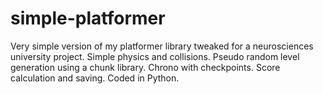 # simple-platformer
Very simple version of my platformer library tweaked for a neurosciences university project. Simple physics and collisions. Pseudo random level generation using a chunk library. Chrono with checkpoints. Score calculation and saving. Coded in Python.
